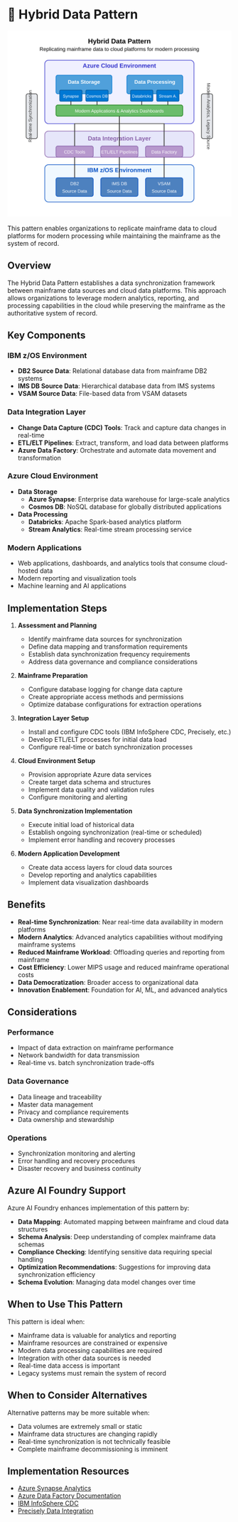# 🔄 Hybrid Data Pattern

![Hybrid Data Pattern](../../../images/hybrid-data-pattern.svg)

This pattern enables organizations to replicate mainframe data to cloud platforms for modern processing while maintaining the mainframe as the system of record.

## Overview

The Hybrid Data Pattern establishes a data synchronization framework between mainframe data sources and cloud data platforms. This approach allows organizations to leverage modern analytics, reporting, and processing capabilities in the cloud while preserving the mainframe as the authoritative system of record.

## Key Components

### IBM z/OS Environment
- **DB2 Source Data**: Relational database data from mainframe DB2 systems
- **IMS DB Source Data**: Hierarchical database data from IMS systems
- **VSAM Source Data**: File-based data from VSAM datasets

### Data Integration Layer
- **Change Data Capture (CDC) Tools**: Track and capture data changes in real-time
- **ETL/ELT Pipelines**: Extract, transform, and load data between platforms
- **Azure Data Factory**: Orchestrate and automate data movement and transformation

### Azure Cloud Environment
- **Data Storage**
  - **Azure Synapse**: Enterprise data warehouse for large-scale analytics
  - **Cosmos DB**: NoSQL database for globally distributed applications
- **Data Processing**
  - **Databricks**: Apache Spark-based analytics platform
  - **Stream Analytics**: Real-time stream processing service

### Modern Applications
- Web applications, dashboards, and analytics tools that consume cloud-hosted data
- Modern reporting and visualization tools
- Machine learning and AI applications

## Implementation Steps

1. **Assessment and Planning**
   - Identify mainframe data sources for synchronization
   - Define data mapping and transformation requirements
   - Establish data synchronization frequency requirements
   - Address data governance and compliance considerations

2. **Mainframe Preparation**
   - Configure database logging for change data capture
   - Create appropriate access methods and permissions
   - Optimize database configurations for extraction operations

3. **Integration Layer Setup**
   - Install and configure CDC tools (IBM InfoSphere CDC, Precisely, etc.)
   - Develop ETL/ELT processes for initial data load
   - Configure real-time or batch synchronization processes

4. **Cloud Environment Setup**
   - Provision appropriate Azure data services
   - Create target data schema and structures
   - Implement data quality and validation rules
   - Configure monitoring and alerting

5. **Data Synchronization Implementation**
   - Execute initial load of historical data
   - Establish ongoing synchronization (real-time or scheduled)
   - Implement error handling and recovery processes

6. **Modern Application Development**
   - Create data access layers for cloud data sources
   - Develop reporting and analytics capabilities
   - Implement data visualization dashboards

## Benefits

- **Real-time Synchronization**: Near real-time data availability in modern platforms
- **Modern Analytics**: Advanced analytics capabilities without modifying mainframe systems
- **Reduced Mainframe Workload**: Offloading queries and reporting from mainframe
- **Cost Efficiency**: Lower MIPS usage and reduced mainframe operational costs
- **Data Democratization**: Broader access to organizational data
- **Innovation Enablement**: Foundation for AI, ML, and advanced analytics

## Considerations

### Performance
- Impact of data extraction on mainframe performance
- Network bandwidth for data transmission
- Real-time vs. batch synchronization trade-offs

### Data Governance
- Data lineage and traceability
- Master data management
- Privacy and compliance requirements
- Data ownership and stewardship

### Operations
- Synchronization monitoring and alerting
- Error handling and recovery procedures
- Disaster recovery and business continuity

## Azure AI Foundry Support

Azure AI Foundry enhances implementation of this pattern by:

- **Data Mapping**: Automated mapping between mainframe and cloud data structures
- **Schema Analysis**: Deep understanding of complex mainframe data schemas
- **Compliance Checking**: Identifying sensitive data requiring special handling
- **Optimization Recommendations**: Suggestions for improving data synchronization efficiency
- **Schema Evolution**: Managing data model changes over time

## When to Use This Pattern

This pattern is ideal when:

- Mainframe data is valuable for analytics and reporting
- Mainframe resources are constrained or expensive
- Modern data processing capabilities are required
- Integration with other data sources is needed
- Real-time data access is important
- Legacy systems must remain the system of record

## When to Consider Alternatives

Alternative patterns may be more suitable when:

- Data volumes are extremely small or static
- Mainframe data structures are changing rapidly
- Real-time synchronization is not technically feasible
- Complete mainframe decommissioning is imminent

## Implementation Resources

- [Azure Synapse Analytics](https://docs.microsoft.com/en-us/azure/synapse-analytics/)
- [Azure Data Factory Documentation](https://docs.microsoft.com/en-us/azure/data-factory/)
- [IBM InfoSphere CDC](https://www.ibm.com/products/infosphere-data-replication)
- [Precisely Data Integration](https://www.precisely.com/product/precisely-connect/connect) 
